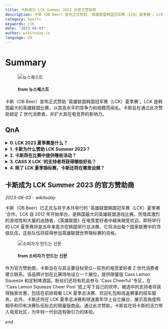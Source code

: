 ```yaml
---
title: 卡斯成为 LCK Summer 2023 的官方赞助商
description: 卡斯（OB Beer）宣布正式赞助 '英雄联盟韩国冠军赛（LCK）夏季赛'。LCK 是韩国最大的英雄联盟比赛，以其高水平的竞争力和规模而闻名。卡斯旨在通过此次赞助锁定 Z 世代消费者，并扩大其在电竞界的影响力。
category: Sports
keywords: LCK
date: "2023-08-03"
author: wikitoday.io
language: ZH
---
```


# Summary

<figure>
    <img src="https://cdn.newsquest.co.kr/news/thumbnail/202308/209346_101708_377_v150.jpg" alt="뉴스퀘스트" />
    <figcaption>
        <h4> from 뉴스퀘스트</h4>
    </figcaption>
</figure>

卡斯（OB Beer）宣布正式赞助 '英雄联盟韩国冠军赛（LCK）夏季赛'。LCK 是韩国最大的英雄联盟比赛，以其高水平的竞争力和规模而闻名。卡斯旨在通过此次赞助锁定 Z 世代消费者，并扩大其在电竞界的影响力。

## QnA


<details>
    <summary><b>0. LCK 2023 夏季赛是什么？</b></summary>
    LCK 2023 夏季赛是即将在韩国举行的英雄联盟冠军赛，也是韩国最大的英雄联盟比赛。它将决出有资格参加英雄联盟世界锦标赛的顶级战队。
</details>

<details>
    <summary><b>1. 卡斯为什么赞助 LCK Summer 2023？</b></summary>
    卡斯通过赞助 LCK 2023 夏季赛，瞄准了热衷于电子竞技的 Z 世代消费者。这是该品牌扩大其在电竞社区的影响力并与其主要目标受众建立联系的一次机会。
</details>

<details>
    <summary><b>2. 卡斯将在比赛中提供哪些活动？</b></summary>
    卡斯将在比赛场地设立展台，提供限量版卡斯柠檬汽水和定制啤酒袋。球迷们还可以参加 '卡斯欢呼 '区，在卡斯柠檬水欢呼纸上写下自己的欢呼。
</details>

<details>
    <summary><b>3. CASS X LCK '的支持者将获得哪些好处？</b></summary>
    CASS X LCK '的支持者将获得独家优惠，包括在前排观看 LCK 夏季总决赛，获得包含支持物品的欢迎包，以及往返赛事的班车服务。
</details>

<details>
    <summary><b>4. 除了 LCK 夏季锦标赛，卡斯还将在哪里设摊？</b></summary>
    卡斯还将在韩国大田 DCC 大田会展中心举行的 LCK 夏季总决赛和粉丝节上设立展台。
</details>


## 卡斯成为 LCK Summer 2023 的官方赞助商

_2023-08-03 - wikitoday_

卡斯（OB Beer）已正式与将于本月举行的 '英雄联盟韩国冠军赛（LCK）夏季赛 '合作。LCK 自 2012 年开始举办，是韩国最大的英雄联盟游戏比赛。凭借其激烈的游戏性和大量的追随者，《英雄联盟》在电竞爱好者中越来越受欢迎。即将举行的 LCK 夏季赛将是五年来首次在韩国举行总决赛。它将决出每个国家联赛中的顶级队伍，这些队伍将获得参加英雄联盟世界锦标赛的资格。

<figure>
    <img src="http://www.consumernews.co.kr/news/thumbnail/202308/684779_261211_1843_v150.jpg" alt="소비자가 만드는 신문" />
    <figcaption>
        <h4> from 소비자가 만드는 신문</h4>
    </figcaption>
</figure>

作为官方赞助商，卡斯旨在与其主要目标受众--狂热的电竞爱好者 Z 世代消费者建立联系。该品牌计划在比赛场地设立一个展位，提供限量版 Cass Lemon Squeeze 和定制啤酒袋。粉丝们还将有机会参与 'Cass Cheerful '专区，在 'Cass Lemon Squeeze Cheer Pool '纸上写下自己的欢呼。被选中的支持者将获得独家优惠，包括在前排观看 LCK 夏季总决赛、欢迎礼包和往返赛事的班车服务。此外，卡斯还将在 LCK 夏季总决赛和球迷嘉年华上设立展台，展示高角度照相亭和印有决赛队伍标志的限量版商品。通过此次赞助，卡斯旨在将卡斯的活力带入电竞社区，为年轻一代创造有吸引力的体验。

_end_
